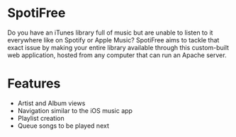 # SpotiFree

Do you have an iTunes library full of music but are unable to listen to it everywhere like on Spotify or Apple Music? SpotiFree aims to tackle that exact issue by making your entire library available through this custom-built web application, hosted from any computer that can run an Apache server. 

# Features
- Artist and Album views
- Navigation similar to the iOS music app
- Playlist creation
- Queue songs to be played next
